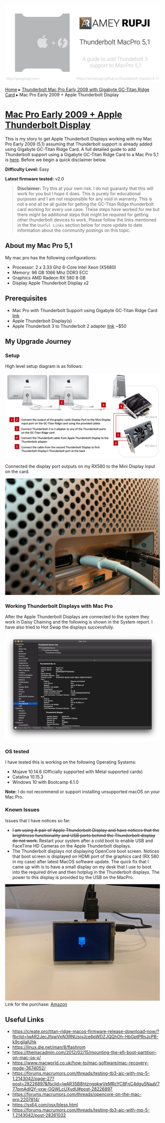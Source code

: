 ![thunderbolt mac pro 5,1 cover](./images/thunderbolt-mac-pro-5-1.png)

[Home](./README.md) ▸ [Thunderbolt Mac Pro Early 2009 with Gigabyte GC-Titan Ridge Card](./GC-TitanRidge.md) ▸ Mac Pro Early 2009 + Apple Thunderbolt Display


# [Mac Pro Early 2009 + Apple Thunderbolt Display](https://ameyrupji.github.io/thunderbolt-macpro-5-1/GC-TitanRidge-AppleThunderboldDisplay.html)

This is my story to get Apple Thunderbolt Displays working with my Mac Pro Early 2009 (5,1) assuming that Thunderbolt support is already added using Gigabyte GC-Titan Ridge Card. A full detailed guide to add Thunderbolt support using a Gigabyte GC-Titan Ridge Card to a Mac Pro 5,1 is [here](../GC-TitanRidge.md). Before we begin a quick disclaimer below.

**Difficulty Level:** Easy

**Latest firmware tested:** v2.0

> **Disclaimer:** Try this at your own risk. I do not guaranty that this will work for you but I hope it does. This is purely for educational purposes and I am not responsible for any void in warranty. This is not a end all be all guide for getting the GC-Titan Ridge thunderbolt card working for every use case. These steps have worked for me but there might be additional steps that might be required for getting other thunderbolt devices to work. Please follow the links mentioned in the the `Useful Links` section below for more update to date information about the community postings on this topic.


## About my Mac Pro 5,1

My mac pro has the following configurations:

- Processor:        2 x 3.33 Ghz 6-Core Intel Xeon (X5680)
- Memory:           96 GB 1066 Mhz DDR3 ECC
- Graphics          AMD Radeon RX 580 8 GB
- Display           Apple Thunderbolt Display x2

## Prerequisites

- Mac Pro with Thunderbolt Support using Gigabyte GC-Titan Ridge Card [link](../GC-TitanRidge.md)
- Apple Thunderbolt Display(s)
- Apple Thunderbolt 3 to Thunderbolt 2 adapter [link](https://amzn.to/3h8V9cx) ~$50


## My Upgrade Journey

### Setup

High level setup diagram is as follows:

![image-thunderbolt-display-setup](./images/image-gc-titanridge-thunderbolt-display-setup.png)

Connected the display port outputs on my RX580 to the Mini Display input on the card.

![image-gc-titanridge-macpro-slot4](./images/image-gc-titanridge-macpro-slot4.png)

### Working Thunderbolt Displays with Mac Pro

After the Apple Thunderbolt Displays are connected to the system they work in Daisy Chaining and the following is shown in the System report. I have also tried to Hot Swap the displays successfully.

![system-report-thunderbolt-working](./images/system-report-thunderbolt-working.png)

### OS tested 

I have tested this is working on the following Operating Systems:

- Mojave 10.14.6 (Officially supported with Metal supported cards)
- Catalina 10.15.3 
-  Windows 10 with Bootcamp 6.1.0

**Note:** I do not recommend or support installing unsupported macOS on your Mac Pro.

### Known Issues

Issues that I have notices so far:

- ~~I am using A pair of Apple Thunderbolt Display and have notices that the brightness functionality and USB ports behind the Thunderbolt display do not work.~~ Restart your system after a cold boot to enable USB and FaceTime HD Cameras on the Apple Thunderbolt displays. 
- The Thunderbolt displays not displaying OpenCore boot screen. Notices that boot screen is displayed on HDMI port of the graphics card (RX 580 in my case) after latest MacOS software update. The quick fix that I came up with is to have a small display on my desk that I use to boot into the required drive and then hotplug in the Thunderbolt displays. The power to this display is provided by the USB on the MacPro. 

![image-small-hdmi-display](./images/image-small-hdmi-display.png)
Link for the purchase: [Amazon](https://amzn.to/30wX5UL)

## Useful Links

- https://create.pro/titan-ridge-macos-firmware-release-download-now/?fbclid=IwAR2JecJfqwVpN3RNUsjvJce6pWDZJQQhOh-HbGptPRnJcPB-k9cgjIaIUhk
- https://linux.die.net/man/8/flashrom
- https://themacadmin.com/2012/02/15/mounting-the-efi-boot-partition-on-mac-os-x/
- https://www.macworld.co.uk/how-to/mac-software/mac-recovery-mode-3674052/
- https://forums.macrumors.com/threads/testing-tb3-aic-with-mp-5-1.2143042/page-27?post=28226897&fbclid=IwAR35B8htzngqkwVeMRcYC8FnC4dgu5NaaV777pmAdlQY-vxw-OQWLcUXydU#post-28226897
- https://forums.macrumors.com/threads/opencore-on-the-mac-pro.2207814/
- https://ss64.com/osx/bless.html
- https://forums.macrumors.com/threads/testing-tb3-aic-with-mp-5-1.2143042/post-28261032

